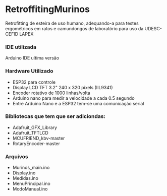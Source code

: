 # RetroffitingMurinos
Retrofitting de esteira de uso humano, adequando-a para testes ergométricos em ratos e camundongos de laboratório
para uso da UDESC-CEFID LAPEX

### IDE utilizada
Arduino IDE ultima versão

### Hardware Utilizado
- ESP32 para controle
- Display LCD TFT 3.2"  240 x 320 pixels (IIL9341)
- Encoder rotativo de 1000 linhas/volta
- Arduino nano para medir a velocidade a cada 0.5 segundo
- Entre Arduino Nano e a ESP32 tem-se uma comunicação serial

### Bibliotecas que tem que ser adiciondas:
- Adafruit_GFX_Library
- Adafruit_TFTLCD
- MCUFRIEND_kbv-master
- RotaryEncoder-master

### Arquivos
- Murinos_main.ino
- Display.ino
- Medidas.ino
- MenuPrincipal.ino
- ModoManual.ino

